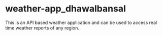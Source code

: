 # weather-app_dhawalbansal
This is an API based weather application and can be used to access real time weather reports of any region.
